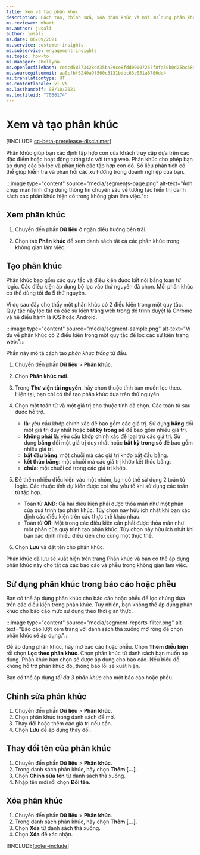 ```yaml
---
title: Xem và tạo phân khúc
description: Cách tạo, chỉnh sửa, xóa phân khúc và nơi sử dụng phân khúc.
ms.reviewer: mhart
ms.author: jusali
author: jusali
ms.date: 06/09/2021
ms.service: customer-insights
ms.subservice: engagement-insights
ms.topic: how-to
ms.manager: shellyha
ms.openlocfilehash: cedcd58373428dd35ba29ce8fdd00007257f8fa59b0d25bc584b4e832df13604
ms.sourcegitcommit: aa0cfbf6240a9f560e3131bdec63e051a8786dd4
ms.translationtype: HT
ms.contentlocale: vi-VN
ms.lasthandoff: 08/10/2021
ms.locfileid: "7036174"
---
```

# <a name="view-and-create-segments"></a>Xem và tạo phân khúc

[!INCLUDE [cc-beta-prerelease-disclaimer](includes/cc-beta-prerelease-disclaimer.md)]

Phân khúc giúp bạn xác định tập hợp con của khách truy cập dựa trên các đặc điểm hoặc hoạt động tương tác với trang web. Phân khúc cho phép bạn áp dụng các bộ lọc và phân tích các tập hợp con đó. Số liệu phân tích có thể giúp kiểm tra và phản hồi các xu hướng trong doanh nghiệp của bạn. 

:::image type="content" source="media/segments-page.png" alt-text="Ảnh chụp màn hình ứng dụng thông tin chuyên sâu về tương tác hiển thị danh sách các phân khúc hiện có trong không gian làm việc.":::

## <a name="view-segments"></a>Xem phân khúc

1. Chuyển đến phần **Dữ liệu** ở ngăn điều hướng bên trái. 

1. Chọn tab **Phân khúc** để xem danh sách tất cả các phân khúc trong không gian làm việc. 

## <a name="create-a-segment"></a>Tạo phân khúc

Phân khúc bao gồm các quy tắc và điều kiện được kết nối bằng toán tử logic. Các điều kiện áp dụng bộ lọc vào thứ nguyên đã chọn. Mỗi phân khúc có thể dùng tối đa 5 thứ nguyên.

Ví dụ sau đây cho thấy một phân khúc có 2 điều kiện trong một quy tắc. Quy tắc này lọc tất cả các sự kiện trang web trong đó trình duyệt là Chrome và hệ điều hành là iOS hoặc Android.

:::image type="content" source="media/segment-sample.png" alt-text="Ví dụ về phân khúc có 2 điều kiện trong một quy tắc để lọc các sự kiện trang web.":::

Phần này mô tả cách tạo *phân khúc trống* từ đầu.

1. Chuyển đến phần **Dữ liệu** > **Phân khúc**.

1. Chọn **Phân khúc mới**.

1. Trong **Thư viện tài nguyên**, hãy chọn thuộc tính bạn muốn lọc theo. Hiện tại, bạn chỉ có thể tạo phân khúc dựa trên thứ nguyên.

1. Chọn một toán tử và một giá trị cho thuộc tính đã chọn. Các toán tử sau được hỗ trợ.
   - **là**: yêu cầu khớp chính xác để bao gồm các giá trị. Sử dụng **bằng** đối một giá trị duy nhất hoặc **bất kỳ trong số** để bao gồm nhiều giá trị.
   - **không phải là**: yêu cầu khớp chính xác để loại trừ các giá trị. Sử dụng **bằng** đối một giá trị duy nhất hoặc **bất kỳ trong số** để bao gồm nhiều giá trị.
   - **bắt đầu bằng**: một chuỗi mà các giá trị khớp bắt đầu bằng.
   - **kết thúc bằng**: một chuỗi mà các giá trị khớp kết thúc bằng.
   - **chứa**: một chuỗi có trong các giá trị khớp.

1. Để thêm nhiều điều kiện vào một nhóm, bạn có thể sử dụng 2 toán tử logic. Các thuộc tính dự kiến được coi như yếu tố khi sử dụng các toán tử tập hợp.
   - Toán tử **AND**: Cả hai điều kiện phải được thỏa mãn như một phần của quá trình tạo phân khúc. Tùy chọn này hữu ích nhất khi bạn xác định các điều kiện trên các thực thể khác nhau.
   - Toán tử **OR**: Một trong các điều kiện cần phải được thỏa mãn như một phần của quá trình tạo phân khúc. Tùy chọn này hữu ích nhất khi bạn xác định nhiều điều kiện cho cùng một thực thể.

1. Chọn **Lưu** và đặt tên cho phân khúc. 

Phân khúc đã lưu sẽ xuất hiện trên trang Phân khúc và bạn có thể áp dụng phân khúc này cho tất cả các báo cáo và phễu trong không gian làm việc.

## <a name="use-a-segment-in-a-report-or-funnel"></a>Sử dụng phân khúc trong báo cáo hoặc phễu

Bạn có thể áp dụng phân khúc cho báo cáo hoặc phễu để lọc chúng dựa trên các điều kiện trong phân khúc. Tuy nhiên, bạn không thể áp dụng phân khúc cho báo cáo mức sử dụng theo thời gian thực.

:::image type="content" source="media/segment-reports-filter.png" alt-text="Báo cáo lượt xem trang với danh sách thả xuống mở rộng để chọn phân khúc sẽ áp dụng.":::

Để áp dụng phân khúc, hãy mở báo cáo hoặc phễu. Chọn **Thêm điều kiện** rồi chọn **Lọc theo phân khúc**. Chọn phân khúc từ danh sách bạn muốn áp dụng. Phân khúc bạn chọn sẽ được áp dụng cho báo cáo. Nếu biểu đồ không hỗ trợ phân khúc đó, thông báo lỗi sẽ xuất hiện.
 
Bạn có thể áp dụng *tối đa 3 phân khúc* cho một báo cáo hoặc phễu.

## <a name="edit-a-segment"></a>Chỉnh sửa phân khúc

1. Chuyển đến phần **Dữ liệu** > **Phân khúc**.
1. Chọn phân khúc trong danh sách để mở. 
1. Thay đổi hoặc thêm các giá trị nếu cần.
1. Chọn **Lưu** để áp dụng thay đổi.

## <a name="change-the-name-of-a-segment"></a>Thay đổi tên của phân khúc

1. Chuyển đến phần **Dữ liệu** > **Phân khúc**.
1. Trong danh sách phân khúc, hãy chọn **Thêm [...]**. 
1. Chọn **Chỉnh sửa tên** từ danh sách thả xuống.
1. Nhập tên mới rồi chọn **Đổi tên**.

## <a name="delete-a-segment"></a>Xóa phân khúc

1. Chuyển đến phần **Dữ liệu** > **Phân khúc**.
1. Trong danh sách phân khúc, hãy chọn **Thêm [...]**. 
1. Chọn **Xóa** từ danh sách thả xuống.
1. Chọn **Xóa** để xác nhận.

[!INCLUDE[footer-include](../includes/footer-banner.md)]
